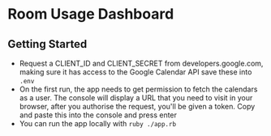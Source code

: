 # Room Usage Dashboard

## Getting Started

 - Request a CLIENT_ID and CLIENT_SECRET from developers.google.com, making sure
     it has access to the Google Calendar API save these into `.env`
 - On the first run, the app needs to get permission to fetch the calendars as a
     user. The console will display a URL that you need to visit in your
     browser, after you authorise the request, you'll be given a token. Copy and
     paste this into the console and press enter
 - You can run the app locally with `ruby ./app.rb`
